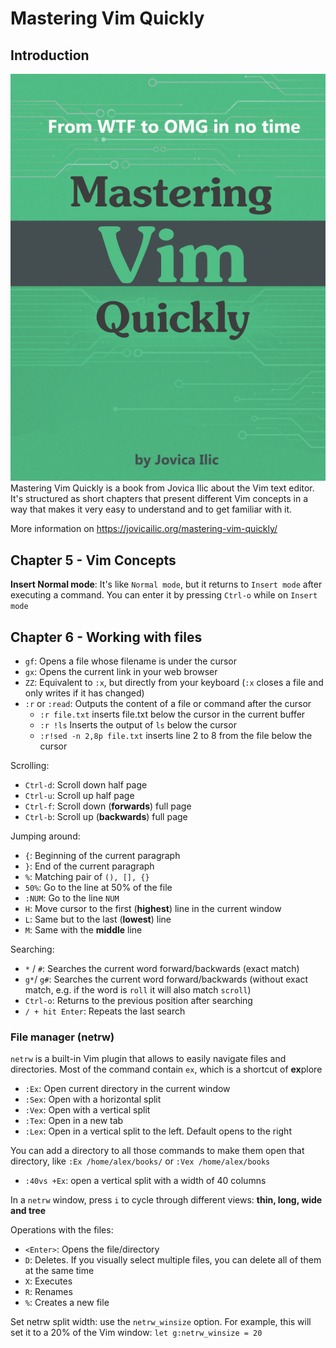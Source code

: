 # Mastering Vim Quickly

## Introduction
![](cover.png)
Mastering Vim Quickly is a book from Jovica Ilic about the Vim text editor. It's structured as short chapters that present different Vim concepts in a way that makes it very easy to understand and to get familiar with it.

More information on https://jovicailic.org/mastering-vim-quickly/

## Chapter 5 - Vim Concepts
**Insert Normal mode**: It's like `Normal mode`, but it returns to `Insert mode` after executing a command. You can enter it by pressing `Ctrl-o` while on `Insert mode`

## Chapter 6 - Working with files
- `gf`: Opens a file whose filename is under the cursor
- `gx`: Opens the current link in your web browser
- `ZZ`: Equivalent to `:x`, but directly from your keyboard (`:x` closes a file and only writes if it has changed)
- `:r` or `:read`: Outputs the content of a file or command after the cursor
  - `:r file.txt` inserts file.txt below the cursor in the current buffer
  - `:r !ls` Inserts the output of `ls` below the cursor
  - `:r!sed -n 2,8p file.txt` inserts line 2 to 8 from the file below the cursor

Scrolling:
- `Ctrl-d`: Scroll down half page
- `Ctrl-u`: Scroll up half page
- `Ctrl-f`: Scroll down (**forwards**) full page
- `Ctrl-b`: Scroll up (**backwards**) full page

Jumping around:
- `{`: Beginning of the current paragraph
- `}`: End of the current paragraph
- `%`: Matching pair of `(), [], {}`
- `50%`: Go to the line at 50% of the file
- `:NUM`: Go to the line `NUM`
- `H`: Move cursor to the first (**highest**) line in the current window
- `L`: Same but to the last (**lowest**) line
- `M`: Same with the **middle** line

Searching:
- `*` / `#`: Searches the current word forward/backwards (exact match)
- `g*`/ `g#`: Searches the current word forward/backwards (without exact match, e.g. if the word is `roll` it will also match `scroll`)
- `Ctrl-o`: Returns to the previous position after searching
- `/ + hit Enter`: Repeats the last search

### File manager (netrw)
`netrw` is a built-in Vim plugin that allows to easily navigate files and directories. Most of the command contain `ex`, which is a shortcut of **ex**plore

- `:Ex`: Open current directory in the current window
- `:Sex`: Open with a horizontal split
- `:Vex`: Open with a vertical split
- `:Tex`: Open in a new tab
- `:Lex`: Open in a vertical split  to the left. Default opens to the right

You can add a directory to all those commands to make them open that directory, like `:Ex /home/alex/books/` or `:Vex /home/alex/books`

- `:40vs +Ex`: open a vertical split with a width of 40 columns

In a `netrw` window, press `i` to cycle through different views: **thin, long, wide and tree**

Operations with the files:
- `<Enter>`: Opens the file/directory
- `D`: Deletes. If you visually select multiple files, you can delete all of them at the same time
- `X`: Executes
- `R`: Renames
- `%`: Creates a new file

Set netrw split width: use the `netrw_winsize` option. For example, this will set it to a 20% of the Vim window: `let g:netrw_winsize = 20`
